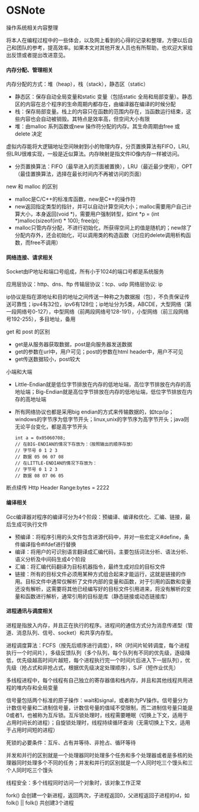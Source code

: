 # OSNote
操作系统相关内容整理

将本人在编程过程中的一些体会，以及网上看到的心得的记录和整理，方便以后自己和团队的参考，提高效率。如果本文对其他开发人员也有所帮助，也欢迎大家给出反馈或者提出改进意见。

#### 内存分配、管理相关
    
内存分配的方式：堆（heap），栈（stack），静态区（static）
*   静态区：保存自动全局变量和static 变量（包括static 全局和局部变量）。静态区的内容在总个程序的生命周期内都存在，由编译器在编译的时候分配
*   栈：保存局部变量。栈上的内容只在函数的范围内存在，当函数运行结束，这些内容也会自动被销毁。其特点是效率高，但空间大小有限
*   堆：由malloc 系列函数或new 操作符分配的内存。其生命周期由free 或delete 决定

虚拟内存能将大逻辑地址空间映射到小的物理内存，分页置换算法有FIFO，LRU,但LRU很难实现，一般是近似算法。内存映射是指文件IO像内存一样被访问。
*   分页置换算法：FIFO（最早进入的页面被置换），LRU（最近最少使用），OPT（最佳置换算法，选择在最长时间内不再被访问的页面）

new 和 malloc 的区别
*   malloc是C/C++的标准库函数，new是C++的操作符
*   new返回指定类型的指针，并可以自动计算空间大小；malloc需要用户自己计算大小，本身返回(void *)，需要用户强制转型，如int *p = (int *)malloc(sizeof(int) * 100); free(p);
*   malloc只管内存分配，不进行初始化，所获得空间上的值是随机的；new除了分配内存外，还会初始化，可以调用类的构造函数（对应的delete调用析构函数，而free不调用）

#### 网络连接、请求相关

Socket由IP地址和端口号组成，所有小于1024的端口号都是系统服务

应用层协议：http、dns、ftp 传输层协议：tcp、udp 网络层协议: ip

ip协议是指在源地址和目的地址之间传送一种称之为数据报（包），不负责保证传送可靠性；ipv4有32位，ipv6有128位；ip地址分为5类，ABCDE，大型网络（第一段网络号0-127），中型网络（前两段网络号128-191），小型网络（前三段网络号192-255），多目地址，备用

get 和 post 的区别
*   get是从服务器获取数据，post是向服务器发送数据
*   get的参数在url中，用户可见；post的参数在html header中，用户不可见
*   get传送数据较小，post较大

小端和大端
*   Little-Endian就是低位字节排放在内存的低地址端，高位字节排放在内存的高地址端；Big-Endian就是高位字节排放在内存的低地址端，低位字节排放在内存的高地址端
*   所有网络协议也都是采用big endian的方式来传输数据的，如tcp/ip；windows的字节序为低字节开头；linux,unix的字节序为高字节开头；java则无论平台变化，都是高字节开头
   
        int a = 0x05060708;
        // 在BIG-ENDIAN的情况下存放为：（按照输出的顺序存放）
        // 字节号 0 1 2 3
        // 数据 05 06 07 08
        // 在LITTLE-ENDIAN的情况下存放为：
        // 字节号 0 1 2 3
        // 数据 08 07 06 05

断点续传 Http Header Range:bytes = 2222

#### 编译相关

Gcc编译器对程序的编译可分为4个阶段：预编译、编译和优化、汇编、链接，最后生成可执行文件 
*   预编译：将程序引用的头文件包含进源代码中，并对一些宏定义#define，条件编译指令#ifdef进行替换
*   编译：将用户的可识别语言翻译成汇编代码，主要包括词法分析、语法分析、语义分析及中间码生成4个阶段
*   汇编：将汇编代码翻译为目标机器指令，最终生成对应的目标文件
*   链接：所有的目标文件必须用某种方式组合起来才能运行，这就是链接的作用。目标文件中通常仅解析了文件内部的变量和函数，对于引用的函数和变量还没有解析，这需要将其他已经编写好的目标文件引用进来，将没有解析的变量和函数进行解析，通常引用的目标是库（静态链接或动态链接库）

#### 进程通讯与调度相关

进程是指放入内存，并且正在执行的程序。进程间的通信方式分为消息传递型（管道、消息队列、信号、socket）和共享内存型。

进程调度算法：FCFS（按先后顺序进行调度），RR（时间片轮转调度，每个进程执行一个时间片），多级反馈队列（多个队列，每个队列有不同的优先级，逐级降低，优先级越高时间片越短，每个进程执行完一个时间片后进入下一层队列），优先级（抢占式和非抢占式，根据优先级决定处理顺序），SJF（短作业优先）

多线程进程中，每个线程有自己独立的寄存器值和栈内存，并且和其他线程共用进程的堆内存和全局变量

信号量包括两个标准的原子操作：wait和signal，或者称为PV操作。信号量分为计数信号量和二进制信号量，计数信号量的值域不受限制，而二进制信号量只能是0或者1，也被称为互斥锁。互斥锁处理时，线程需要睡眠（切换上下文，适用于占用时间长的进程）；自旋锁处理时，线程持续循环查询（无需切换上下文，适用于占用时间短的进程）

死锁的必要条件：互斥、占有并等待、非抢占、循环等待

并发和并行的区别就是一个处理器同时处理多个任务和多个处理器或者是多核的处理器同时处理多个不同的任务；并发和并行的区别就是一个人同时吃三个馒头和三个人同时吃三个馒头

线程安全：多个线程同时访问一个对象时，该对象工作正常

fork() 会创建一个新进程，返回两次，子进程返回0，父进程返回子进程的id，如 folk() || folk() 共创建3个进程
